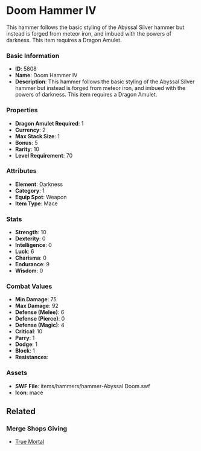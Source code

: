 # Doom Hammer IV

This hammer follows the basic styling of the Abyssal Silver hammer but instead is forged from meteor iron, and imbued with the powers of darkness. This item requires a Dragon Amulet.

### Basic Information

- **ID**: 5808
- **Name**: Doom Hammer IV
- **Description**: This hammer follows the basic styling of the Abyssal Silver hammer but instead is forged from meteor iron, and imbued with the powers of darkness. This item requires a Dragon Amulet.

### Properties

- **Dragon Amulet Required**: 1
- **Currency**: 2
- **Max Stack Size**: 1
- **Bonus**: 5
- **Rarity**: 10
- **Level Requirement**: 70

### Attributes

- **Element**: Darkness
- **Category**: 1
- **Equip Spot**: Weapon
- **Item Type**: Mace

### Stats

- **Strength**: 10
- **Dexterity**: 0
- **Intelligence**: 0
- **Luck**: 6
- **Charisma**: 0
- **Endurance**: 9
- **Wisdom**: 0

### Combat Values

- **Min Damage**: 75
- **Max Damage**: 92
- **Defense (Melee)**: 6
- **Defense (Pierce)**: 0
- **Defense (Magic)**: 4
- **Critical**: 10
- **Parry**: 1
- **Dodge**: 1
- **Block**: 1
- **Resistances**: 

### Assets

- **SWF File**: items/hammers/hammer-Abyssal Doom.swf
- **Icon**: mace

## Related

### Merge Shops Giving

- [True Mortal](../merge-shops/93-true-mortal.md)

